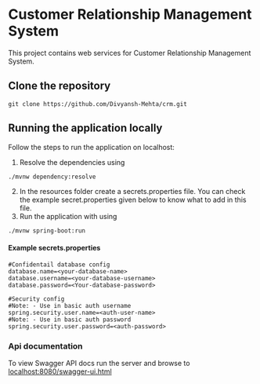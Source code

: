 # Customer Relationship Management System
This project contains web services for Customer Relationship Management System.

## Clone the repository
```shell
git clone https://github.com/Divyansh-Mehta/crm.git
```

## Running the application locally
Follow the steps to run the application on localhost:
1. Resolve the dependencies using
```shell
./mvnw dependency:resolve
```
2. In the resources folder create a secrets.properties file. You can check the example secret.properties given below to know what to add in this file.
3. Run the application with using
```shell
./mvnw spring-boot:run
```
#### Example secrets.properties
````
#Confidentail database config
database.name=<your-database-name>
database.username=<your-database-username>
database.password=<Your-database-password>

#Security config
#Note: - Use in basic auth username
spring.security.user.name=<auth-user-name>
#Note: - Use in basic auth password
spring.security.user.password=<auth-password>
````

### Api documentation
To view Swagger API docs run the server and browse to [localhost:8080/swagger-ui.html](http://localhost:8080/swagger-ui.html)